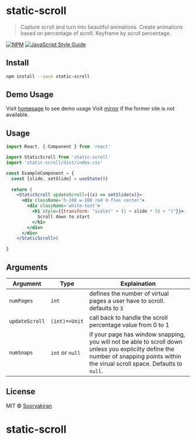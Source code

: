 # static-scroll

> Capture scroll and turn into beautiful animations. Create animations based on percentage of scroll. Keyframe by scroll percentage.

[![NPM](https://img.shields.io/npm/v/static-scroll.svg)](https://www.npmjs.com/package/static-scroll) [![JavaScript Style Guide](https://img.shields.io/badge/code_style-standard-brightgreen.svg)](https://standardjs.com)

## Install

```bash
npm install --save static-scroll
```


## Demo Usage
Visit [homepage](https://static-scroll.oss.javascript.soorkie.com) to see demo usage
Visit [mirror](https://static-scroll-demo.pages.dev) if the former site is not available.

## Usage

```jsx
import React, { Component } from 'react'

import StaticScroll from 'static-scroll'
import 'static-scroll/dist/index.css'

const ExampleComponent = {
  const [slide, setSlide] = useState(0)
    
  return (
    <StaticScroll updateScroll={(x) => setSlide(x)}>
      <div className='h-100 w-100 red d-flex center'>
        <div className='white-text'>
          <h1 style={{transform: "scale(" + (1 + slide * 5) + ")"}}>
            Scroll down to start
          </h1>
        </div>
      </div>
    </StaticScroll>)

}
```

## Arguments

| Argument | Type | Explaination |
| ---| --- | ---|
|`numPages`| `int` | defines the number of virtual pages a user have to scroll. defaults to `3` |
| `updateScroll` | `(int)=>Unit` | call back to handle the scroll percentage value from 0 to 1 | 
| `numSnaps` | `int` or `null` | if your page has window snapping, you will not be able to scroll down unless you explicilty define the number of snapping points within the virual scroll space. Defaults to `null`.


## License

MIT © [Sooryakiran](https://github.com/Sooryakiran)
# static-scroll

